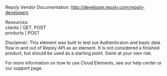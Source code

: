 Repsly
Vendor Documentation: http://developer.repsly.com/repsly-developers

Resources:   
clients | GET, POST  
products | POST

Disclaimer: This element was built to test out Authenticaion and basic data flow in and out of Repsly API as an element. It is not considered a finished product, but should be used as a starting point. Swim at your own risk.

For more information on how to use Cloud Elements, see our help center or our support page.
